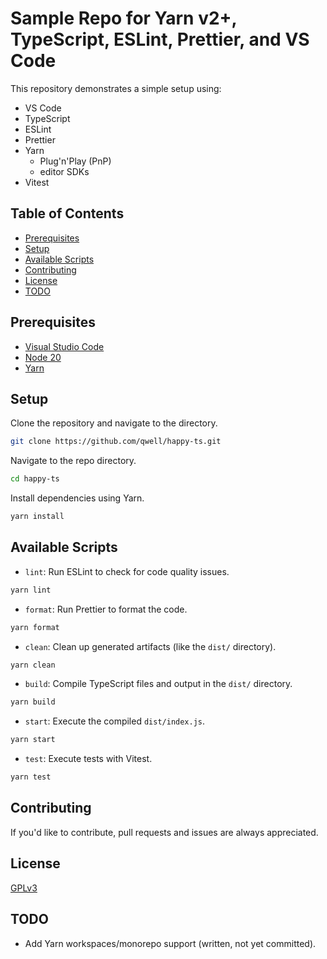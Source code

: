 # Sample Repo for Yarn v2+, TypeScript, ESLint, Prettier, and VS Code

This repository demonstrates a simple setup using:

- VS Code
- TypeScript
- ESLint
- Prettier
- Yarn
  - Plug'n'Play (PnP)
  - editor SDKs
- Vitest

## Table of Contents

- [Prerequisites](#prerequisites)
- [Setup](#setup)
- [Available Scripts](#available-scripts)
- [Contributing](#contributing)
- [License](#license)
- [TODO](#todo)

## Prerequisites

- [Visual Studio Code](https://code.visualstudio.com/)
- [Node 20](https://nodejs.org/)
- [Yarn](https://yarnpkg.com/)

## Setup

Clone the repository and navigate to the directory.

```bash
git clone https://github.com/qwell/happy-ts.git
```

Navigate to the repo directory.

```bash
cd happy-ts
```

Install dependencies using Yarn.

```bash
yarn install
```

## Available Scripts

- `lint`: Run ESLint to check for code quality issues.

```bash
yarn lint
```

- `format`: Run Prettier to format the code.

```bash
yarn format
```

- `clean`: Clean up generated artifacts (like the `dist/` directory).

```bash
yarn clean
```

- `build`: Compile TypeScript files and output in the `dist/` directory.

```bash
yarn build
```

- `start`: Execute the compiled `dist/index.js`.

```bash
yarn start
```

- `test`: Execute tests with Vitest.

```bash
yarn test
```

## Contributing

If you'd like to contribute, pull requests and issues are always appreciated.

## License

[GPLv3](https://www.gnu.org/licenses/gpl-3.0.en.html)

## TODO

- Add Yarn workspaces/monorepo support (written, not yet committed).
